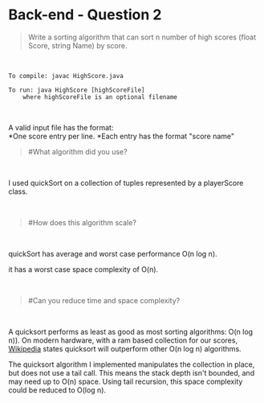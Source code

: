 Back-end - Question 2
=====================
>Write a sorting algorithm that can sort n number of high scores (float Score, string Name) by score.

<br />

    To compile: javac HighScore.java

    To run: java HighScore [highScoreFile]
        where highScoreFile is an optional filename

<br />

A valid input file has the format:  
  *One score entry per line.
  *Each entry has the format "score name"

>#What algorithm did you use?

<br />

I used  quickSort on a collection of tuples represented by a playerScore class.

<br />

>#How does this algorithm scale?

<br />

quickSort has average and worst case performance O(n log n).

it has a worst case space complexity of O(n).

<br />

>#Can you reduce time and space complexity?

<br />

A quicksort performs as least as good as most sorting algorithms: O(n log n)). On modern hardware, with a ram based collection for our scores, [Wikipedia](http://en.wikipedia.org/wiki/Quicksort) states quicksort will outperform other O(n log n) algorithms.

The quicksort algorithm I implemented manipulates the collection in place, but does not use a tail call. This means the stack depth isn't bounded, and may need up to O(n) space. Using tail recursion, this space complexity could be reduced to O(log n).

<br />
<br />